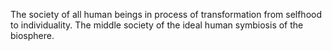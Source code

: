 The society of all human beings in process of transformation from selfhood to individuality. The middle society of the ideal human symbiosis of the biosphere. 